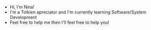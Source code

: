 - Hi, I’m Nina!
- I'm a Tolkien apreciator and  I'm currently learning Software/System Development
- Feel free to help me then I'll feel free to help you!


<!---
NinaLapa/NinaLapa is a ✨ special ✨ repository because its `README.md` (this file) appears on your GitHub profile.
You can click the Preview link to take a look at your changes.
--->
